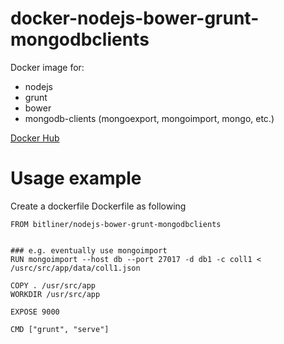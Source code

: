 # docker-nodejs-bower-grunt-mongodbclients

Docker image for: 

* nodejs
* grunt
* bower
* mongodb-clients (mongoexport, mongoimport, mongo, etc.)

[Docker Hub](https://hub.docker.com/r/bitliner/nodejs-bower-grunt-mongodbclients/)


# Usage example

Create a dockerfile Dockerfile as following

```
FROM bitliner/nodejs-bower-grunt-mongodbclients


### e.g. eventually use mongoimport
RUN mongoimport --host db --port 27017 -d db1 -c coll1 < /usrc/src/app/data/coll1.json

COPY . /usr/src/app
WORKDIR /usr/src/app

EXPOSE 9000

CMD ["grunt", "serve"]
```

